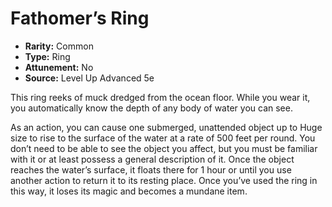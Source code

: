 # Fathomer’s Ring

- **Rarity:** Common
- **Type:** Ring
- **Attunement:** No
- **Source:** Level Up Advanced 5e

This ring reeks of muck dredged from the ocean floor. While you wear it, you automatically know the depth of any body of water you can see.

As an action, you can cause one submerged, unattended object up to Huge size to rise to the surface of the water at a rate of 500 feet per round. You don’t need to be able to see the object you affect, but you must be familiar with it or at least possess a general description of it. Once the object reaches the water’s surface, it floats there for 1 hour or until you use another action to return it to its resting place. Once you’ve used the ring in this way, it loses its magic and becomes a mundane item.
